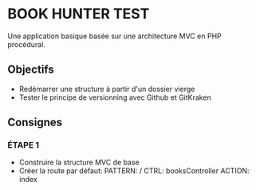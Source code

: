 # BOOK HUNTER TEST

Une application basique basée sur une architecture MVC en PHP procédural. 

## Objectifs

- Redémarrer une structure à partir d'un dossier vierge
- Tester le principe de versionning avec Github et GitKraken

## Consignes

### ÉTAPE 1
- Construire la structure MVC de base
- Créer la route par défaut:
  PATTERN: /
  CTRL: booksController
  ACTION: index
  


